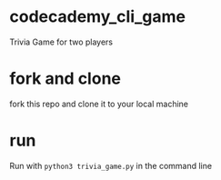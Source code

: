 # codecademy_cli_game
Trivia Game for two players

# fork and clone
fork this repo and clone it to your local machine

# run
Run with `python3 trivia_game.py` in the command line

